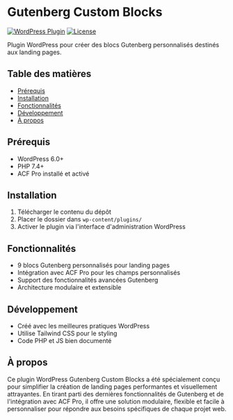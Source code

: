 # Gutenberg Custom Blocks

[![WordPress Plugin](https://img.shields.io/badge/WordPress-Plugin-blue.svg)]()
[![License](https://img.shields.io/badge/License-GPLv2-blue.svg)]()

Plugin WordPress pour créer des blocs Gutenberg personnalisés destinés aux landing pages.

## Table des matières

- [Prérequis](#prérequis)
- [Installation](#installation)
- [Fonctionnalités](#fonctionnalités)
- [Développement](#développement)
- [À propos](#à-propos)

## Prérequis

- WordPress 6.0+
- PHP 7.4+
- ACF Pro installé et activé

## Installation

1. Télécharger le contenu du dépôt
2. Placer le dossier dans `wp-content/plugins/`
3. Activer le plugin via l'interface d'administration WordPress

## Fonctionnalités

- 9 blocs Gutenberg personnalisés pour landing pages
- Intégration avec ACF Pro pour les champs personnalisés
- Support des fonctionnalités avancées Gutenberg
- Architecture modulaire et extensible

## Développement

- Créé avec les meilleures pratiques WordPress
- Utilise Tailwind CSS pour le styling
- Code PHP et JS bien documenté

## À propos

Ce plugin WordPress Gutenberg Custom Blocks a été spécialement conçu pour simplifier la création de landing pages performantes et visuellement attrayantes. En tirant parti des dernières fonctionnalités de Gutenberg et de l'intégration avec ACF Pro, il offre une solution modulaire, flexible et facile à personnaliser pour répondre aux besoins spécifiques de chaque projet web.


